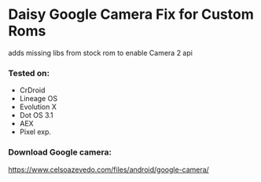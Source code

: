 # Daisy Google Camera Fix for Custom Roms
adds missing libs from stock rom to enable Camera 2 api
### Tested on:
- CrDroid
- Lineage OS
- Evolution X
- Dot OS 3.1
- AEX
- Pixel exp.
### Download Google camera:
https://www.celsoazevedo.com/files/android/google-camera/
